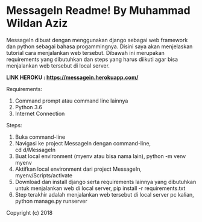 # MessageIn Readme! By Muhammad Wildan Aziz
MessageIn dibuat dengan menggunakan django sebagai web framework dan python sebagai bahasa progammingnya. 
Disini saya akan menjelaskan tutorial cara menjalankan web tersebut. Dibawah ini merupakan requirements 
yang dibutuhkan dan steps yang harus diikuti agar bisa menjalankan web tersebut di local server. 

**LINK HEROKU : https://messagein.herokuapp.com/**

Requirements:
1. Command prompt atau command line lainnya
2. Python 3.6
3. Internet Connection

Steps:
1. Buka command-line
2. Navigasi ke project MessageIn dengan command-line,    
          cd d/MessageIn 
3. Buat local environment (myenv atau bisa nama lain), 
          python -m venv myenv
4. Aktifkan local environment dari project MessageIn,
          myenv/Scripts/activate
5. Download dan install django serta requirements lainnya yang dibutuhkan untuk menjalankan web di local server,
          pip install -r requirements.txt
5. Step terakhir adalah menjalankan web tersebut di local server pc kalian,
          python manage.py runserver

Copyright (c) 2018
